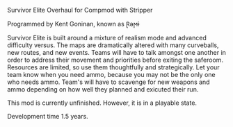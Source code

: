 Survivor Elite Overhaul for Compmod with Stripper

Programmed by Kent Goninan, known as Ɽǝϻɨ

Survivor Elite is built around a mixture of realism mode and advanced difficulty versus. The maps are dramatically altered with many curveballs, new routes, and new events. Teams will have to talk amongst one another in order to address their movement and priorities before exiting the saferoom. Resources are limited, so use them thoughtfully and strategically. Let your team know when you need ammo, because you may not be the only one who needs ammo. Team's will have to scavenge for new weapons and ammo depending on how well they planned and exicuted their run.  

This mod is currently unfinished. However, it is in a playable state. 

Development time 1.5 years.
